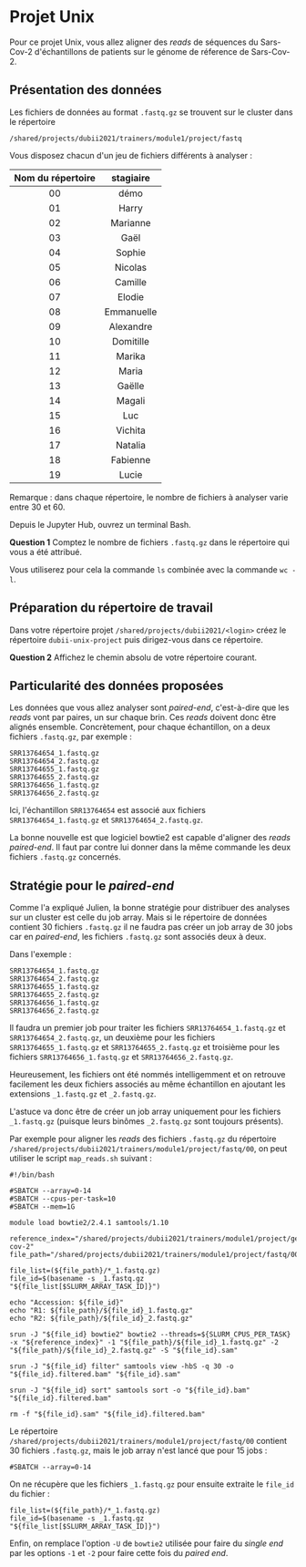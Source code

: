 # Projet Unix

Pour ce projet Unix, vous allez aligner des *reads* de séquences du Sars-Cov-2 d'échantillons de patients sur le génome de réference de Sars-Cov-2.

## Présentation des données

Les fichiers de données au format `.fastq.gz` se trouvent sur le cluster dans le répertoire 
```
/shared/projects/dubii2021/trainers/module1/project/fastq
```

Vous disposez chacun d'un jeu de fichiers différents à analyser :

| Nom du répertoire | stagiaire  |
|:-----------------:|:----------:|
| 00 | démo       |
| 01 | Harry      |
| 02 | Marianne   |
| 03 | Gaël       |
| 04 | Sophie |
| 05 | Nicolas |
| 06 | Camille |
| 07 | Elodie |
| 08 | Emmanuelle |
| 09 | Alexandre |
| 10 | Domitille |
| 11 | Marika |
| 12 | Maria |
| 13 | Gaëlle |
| 14 | Magali |
| 15 | Luc |
| 16 | Vichita |
| 17 | Natalia |
| 18 | Fabienne |
| 19 | Lucie |

Remarque : dans chaque répertoire, le nombre de fichiers à analyser varie entre 30 et 60.

Depuis le Jupyter Hub, ouvrez un terminal Bash.


**Question 1** Comptez le nombre de fichiers `.fastq.gz` dans le répertoire qui vous a été attribué.

Vous utiliserez pour cela la commande `ls` combinée avec la commande `wc -l`.


## Préparation du répertoire de travail

Dans votre répertoire projet `/shared/projects/dubii2021/<login>` créez le répertoire `dubii-unix-project` puis dirigez-vous dans ce répertoire.

**Question 2** Affichez le chemin absolu de votre répertoire courant.


## Particularité des données proposées

Les données que vous allez analyser sont *paired-end*, c'est-à-dire que les *reads* vont par paires, un sur chaque brin. Ces *reads* doivent donc être alignés ensemble. Concrètement, pour chaque échantillon, on a deux fichiers `.fastq.gz`, par exemple :
```
SRR13764654_1.fastq.gz
SRR13764654_2.fastq.gz
SRR13764655_1.fastq.gz
SRR13764655_2.fastq.gz
SRR13764656_1.fastq.gz
SRR13764656_2.fastq.gz
```
Ici, l'échantillon `SRR13764654` est associé aux fichiers `SRR13764654_1.fastq.gz` et `SRR13764654_2.fastq.gz`.

La bonne nouvelle est que logiciel bowtie2 est capable d'aligner des *reads* *paired-end*. Il faut par contre lui donner dans la même commande les deux fichiers `.fastq.gz` concernés.


## Stratégie pour le *paired-end*

Comme l'a expliqué Julien, la bonne stratégie pour distribuer des analyses sur un cluster est celle du job array. Mais si le répertoire de données contient 30 fichiers `.fastq.gz` il ne faudra pas créer un job array de 30 jobs car en *paired-end*, les fichiers `.fastq.gz` sont associés deux à deux.

Dans l'exemple :
```
SRR13764654_1.fastq.gz
SRR13764654_2.fastq.gz
SRR13764655_1.fastq.gz
SRR13764655_2.fastq.gz
SRR13764656_1.fastq.gz
SRR13764656_2.fastq.gz
```
Il faudra un premier job pour traiter les fichiers `SRR13764654_1.fastq.gz` et `SRR13764654_2.fastq.gz`, un deuxième pour les fichiers `SRR13764655_1.fastq.gz` et `SRR13764655_2.fastq.gz` et troisième pour les fichiers `SRR13764656_1.fastq.gz` et `SRR13764656_2.fastq.gz`.

Heureusement, les fichiers ont été nommés intelligemment et on retrouve facilement les deux fichiers associés au même échantillon en ajoutant les extensions `_1.fastq.gz` et `_2.fastq.gz`.

L'astuce va donc être de créer un job array uniquement pour les fichiers `_1.fastq.gz` (puisque leurs binômes `_2.fastq.gz` sont toujours présents).

Par exemple pour aligner les *reads* des fichiers `.fastq.gz` du répertoire `/shared/projects/dubii2021/trainers/module1/project/fastq/00`, on peut utiliser le script `map_reads.sh` suivant :

```
#!/bin/bash

#SBATCH --array=0-14
#SBATCH --cpus-per-task=10
#SBATCH --mem=1G

module load bowtie2/2.4.1 samtools/1.10

reference_index="/shared/projects/dubii2021/trainers/module1/project/genome/sars-cov-2"
file_path="/shared/projects/dubii2021/trainers/module1/project/fastq/00"

file_list=(${file_path}/*_1.fastq.gz)
file_id=$(basename -s _1.fastq.gz "${file_list[$SLURM_ARRAY_TASK_ID]}")

echo "Accession: ${file_id}"
echo "R1: ${file_path}/${file_id}_1.fastq.gz"
echo "R2: ${file_path}/${file_id}_2.fastq.gz"

srun -J "${file_id} bowtie2" bowtie2 --threads=${SLURM_CPUS_PER_TASK} -x "${reference_index}" -1 "${file_path}/${file_id}_1.fastq.gz" -2 "${file_path}/${file_id}_2.fastq.gz" -S "${file_id}.sam"

srun -J "${file_id} filter" samtools view -hbS -q 30 -o "${file_id}.filtered.bam" "${file_id}.sam"

srun -J "${file_id} sort" samtools sort -o "${file_id}.bam" "${file_id}.filtered.bam"

rm -f "${file_id}.sam" "${file_id}.filtered.bam"
```

Le répertoire `/shared/projects/dubii2021/trainers/module1/project/fastq/00` contient 30 fichiers `.fastq.gz`, mais le job array n'est lancé que pour 15 jobs :
```
#SBATCH --array=0-14
```

On ne récupère que les fichiers `_1.fastq.gz` pour ensuite extraite le `file_id` du fichier :
```
file_list=(${file_path}/*_1.fastq.gz)
file_id=$(basename -s _1.fastq.gz "${file_list[$SLURM_ARRAY_TASK_ID]}")
```

Enfin, on remplace l'option `-U` de `bowtie2` utilisée pour faire du *single end* par les options `-1` et `-2` pour faire cette fois du *paired end*.






